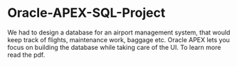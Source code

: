 # Oracle-APEX-SQL-Project

We had to design a database for an airport management system, that would keep track of flights, maintenance work, baggage etc.
Oracle APEX lets you focus on building the database while taking care of the UI.
To learn more read the pdf.


